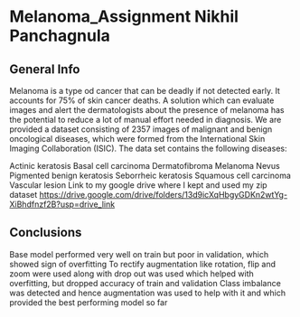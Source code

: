 # Melanoma_Assignment Nikhil Panchagnula

## General Info

Melanoma is a type od cancer that can be deadly if not detected early. It accounts for 75% of skin cancer deaths. A solution which can evaluate images and alert the dermatologists about the presence of melanoma has the potential to reduce a lot of manual effort needed in diagnosis. We are provided a dataset consisting of 2357 images of malignant and benign oncological diseases, which were formed from the International Skin Imaging Collaboration (ISIC). The data set contains the following diseases:

Actinic keratosis
Basal cell carcinoma
Dermatofibroma
Melanoma
Nevus
Pigmented benign keratosis
Seborrheic keratosis
Squamous cell carcinoma
Vascular lesion
Link to my google drive where I kept and used my zip dataset https://drive.google.com/drive/folders/13d9icXqHbgyGDKn2wtYg-XiBhdfnzf2B?usp=drive_link

## Conclusions

Base model performed very well on train but poor in validation, which showed sign of overfitting
To rectify augmentation like rotation, flip and zoom were used along with drop out was used which helped with overfitting, but dropped accuracy of train and validation
Class imbalance was detected and hence augmentation was used to help with it and which provided the best performing model so far
